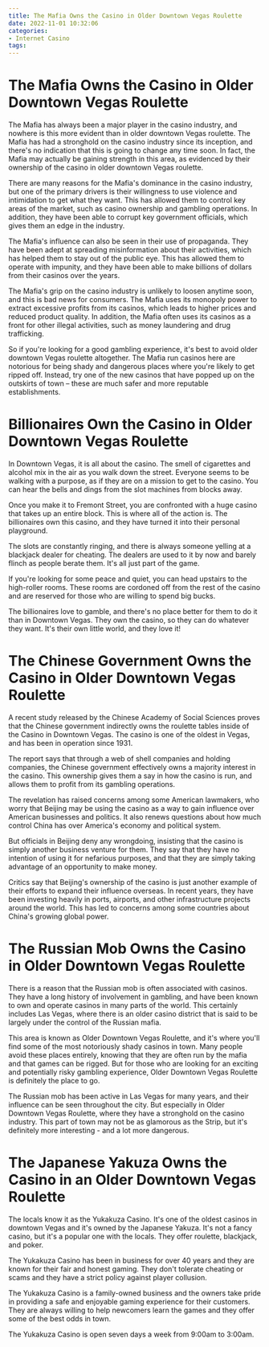 ```yaml
---
title: The Mafia Owns the Casino in Older Downtown Vegas Roulette
date: 2022-11-01 10:32:06
categories:
- Internet Casino
tags:
---
```



#  The Mafia Owns the Casino in Older Downtown Vegas Roulette

The Mafia has always been a major player in the casino industry, and nowhere is this more evident than in older downtown Vegas roulette. The Mafia has had a stronghold on the casino industry since its inception, and there's no indication that this is going to change any time soon. In fact, the Mafia may actually be gaining strength in this area, as evidenced by their ownership of the casino in older downtown Vegas roulette.

There are many reasons for the Mafia's dominance in the casino industry, but one of the primary drivers is their willingness to use violence and intimidation to get what they want. This has allowed them to control key areas of the market, such as casino ownership and gambling operations. In addition, they have been able to corrupt key government officials, which gives them an edge in the industry.

The Mafia's influence can also be seen in their use of propaganda. They have been adept at spreading misinformation about their activities, which has helped them to stay out of the public eye. This has allowed them to operate with impunity, and they have been able to make billions of dollars from their casinos over the years.

The Mafia's grip on the casino industry is unlikely to loosen anytime soon, and this is bad news for consumers. The Mafia uses its monopoly power to extract excessive profits from its casinos, which leads to higher prices and reduced product quality. In addition, the Mafia often uses its casinos as a front for other illegal activities, such as money laundering and drug trafficking.

So if you're looking for a good gambling experience, it's best to avoid older downtown Vegas roulette altogether. The Mafia run casinos here are notorious for being shady and dangerous places where you're likely to get ripped off. Instead, try one of the new casinos that have popped up on the outskirts of town – these are much safer and more reputable establishments.

#  Billionaires Own the Casino in Older Downtown Vegas Roulette 

In Downtown Vegas, it is all about the casino. The smell of cigarettes and alcohol mix in the air as you walk down the street. Everyone seems to be walking with a purpose, as if they are on a mission to get to the casino. You can hear the bells and dings from the slot machines from blocks away.

Once you make it to Fremont Street, you are confronted with a huge casino that takes up an entire block. This is where all of the action is. The billionaires own this casino, and they have turned it into their personal playground.

The slots are constantly ringing, and there is always someone yelling at a blackjack dealer for cheating. The dealers are used to it by now and barely flinch as people berate them. It's all just part of the game.

If you're looking for some peace and quiet, you can head upstairs to the high-roller rooms. These rooms are cordoned off from the rest of the casino and are reserved for those who are willing to spend big bucks.

The billionaires love to gamble, and there's no place better for them to do it than in Downtown Vegas. They own the casino, so they can do whatever they want. It's their own little world, and they love it!

#  The Chinese Government Owns the Casino in Older Downtown Vegas Roulette
A recent study released by the Chinese Academy of Social Sciences proves that the Chinese government indirectly owns the roulette tables inside of the Casino in Downtown Vegas. The casino is one of the oldest in Vegas, and has been in operation since 1931.

The report says that through a web of shell companies and holding companies, the Chinese government effectively owns a majority interest in the casino. This ownership gives them a say in how the casino is run, and allows them to profit from its gambling operations.

The revelation has raised concerns among some American lawmakers, who worry that Beijing may be using the casino as a way to gain influence over American businesses and politics. It also renews questions about how much control China has over America's economy and political system.

But officials in Beijing deny any wrongdoing, insisting that the casino is simply another business venture for them. They say that they have no intention of using it for nefarious purposes, and that they are simply taking advantage of an opportunity to make money.

Critics say that Beijing's ownership of the casino is just another example of their efforts to expand their influence overseas. In recent years, they have been investing heavily in ports, airports, and other infrastructure projects around the world. This has led to concerns among some countries about China's growing global power.

#  The Russian Mob Owns the Casino in Older Downtown Vegas Roulette 

There is a reason that the Russian mob is often associated with casinos. They have a long history of involvement in gambling, and have been known to own and operate casinos in many parts of the world. This certainly includes Las Vegas, where there is an older casino district that is said to be largely under the control of the Russian mafia.

This area is known as Older Downtown Vegas Roulette, and it's where you'll find some of the most notoriously shady casinos in town. Many people avoid these places entirely, knowing that they are often run by the mafia and that games can be rigged. But for those who are looking for an exciting and potentially risky gambling experience, Older Downtown Vegas Roulette is definitely the place to go.

The Russian mob has been active in Las Vegas for many years, and their influence can be seen throughout the city. But especially in Older Downtown Vegas Roulette, where they have a stronghold on the casino industry. This part of town may not be as glamorous as the Strip, but it's definitely more interesting - and a lot more dangerous.

#  The Japanese Yakuza Owns the Casino in an Older Downtown Vegas Roulette

The locals know it as the Yukakuza Casino. It's one of the oldest casinos in downtown Vegas and it's owned by the Japanese Yakuza. It's not a fancy casino, but it's a popular one with the locals. They offer roulette, blackjack, and poker.

The Yukakuza Casino has been in business for over 40 years and they are known for their fair and honest gaming. They don't tolerate cheating or scams and they have a strict policy against player collusion.

The Yukakuza Casino is a family-owned business and the owners take pride in providing a safe and enjoyable gaming experience for their customers. They are always willing to help newcomers learn the games and they offer some of the best odds in town.

The Yukakuza Casino is open seven days a week from 9:00am to 3:00am.